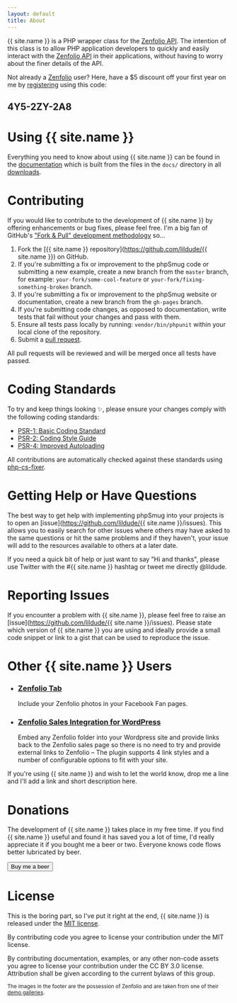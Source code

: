 ```yaml
---
layout: default
title: About
---
```


{{ site.name }} is a PHP wrapper class for the [Zenfolio API](http://www.zenfolio.com/zf/tools/api.aspx). The intention of this class is to allow PHP application developers to quickly and easily interact with the [Zenfolio API](http://www.zenfolio.com/zf/tools/api.aspx) in their applications, without having to worry about the finer details of the API.

Not already a [Zenfolio](http://www.zenfolio.com) user?  Here, have a $5 discount off your first year on me by [registering](https://www.zenfolio.com/zf/signup/registration.aspx) using this code:

<h2 class="center">4Y5-2ZY-2A8</h2>

# Using {{ site.name }}

Everything you need to know about using {{ site.name }} can be found in the <a href="../docs">documentation</a> which is built from the files in the `docs/` directory in all <a href="../download">downloads</a>.

# Contributing

If you would like to contribute to the development of {{ site.name }} by offering enhancements or bug fixes, please feel free.  I'm a big fan of GitHub's ["Fork & Pull" development methodology](https://help.github.com/articles/using-pull-requests) so...

1. Fork the [{{ site.name }} repository](https://github.com/lildude/{{ site.name }}) on GitHub.
2. If you're submitting a fix or improvement to the phpSmug code or submitting a new example, create a new branch from the `master` branch, for example: `your-fork/some-cool-feature` or `your-fork/fixing-something-broken` branch.
3. If you're submitting a fix or improvement to the phpSmug website or documentation, create a new branch from the `gh-pages` branch.
4. If you're submitting code changes, as opposed to documentation, write tests that fail without your changes and pass with them.
5. Ensure all tests pass locally by running: `vendor/bin/phpunit` within your local clone of the repository.
6. Submit a [pull request](https://help.github.com/articles/using-pull-requests/).

All pull requests will be reviewed and will be merged once all tests have passed.

# Coding Standards

To try and keep things looking :sparkles:, please ensure your changes comply with the following coding standards:

 * [PSR-1: Basic Coding Standard](http://www.php-fig.org/psr/psr-1/)
 * [PSR-2: Coding Style Guide](http://www.php-fig.org/psr/psr-2/)
 * [PSR-4: Improved Autoloading](http://www.php-fig.org/psr/psr-4/)

All contributions are automatically checked against these standards using [php-cs-fixer](http://cs.sensiolabs.org/).

# Getting Help or Have Questions

The best way to get help with implementing phpSmug into your projects is to open an [issue](https://github.com/lildude/{{ site.name }}/issues). This allows you to easily search for other issues where others may have asked to the same questions or hit the same problems and if they haven't, your issue will add to the resources available to others at a later date.

If you need a quick bit of help or just want to say "Hi and thanks", please use Twitter with the #{{ site.name }} hashtag or tweet me directly @lildude.

# Reporting Issues

If you encounter a problem with {{ site.name }}, please feel free to raise an [issue](https://github.com/lildude/{{ site.name }}/issues).  Please state which version of {{ site.name }} you are using and ideally provide a small code snippet or link to a gist that can be used to reproduce the issue.

# Other {{ site.name }} Users

- ### [Zenfolio Tab](http://www.facebook.com/apps/application.php?id=144568112244757)
  Include your Zenfolio photos in your Facebook Fan pages.

- ### [Zenfolio Sales Integration for WordPress](http://www.driverphotography.co.uk/wordpress-plugins)
  Embed any Zenfolio folder into your Wordpress site and provide links back to the Zenfolio sales page so there is no need to try and provide external links to Zenfolio – The plugin supports 4 link styles and a number of configurable options to fit with your site.

If you're using {{ site.name }} and wish to let the world know, drop me a line and I'll add a link and short description here.

# Donations

The development of {{ site.name }} takes place in my free time.  If you find {{ site.name }} useful and found it has saved you a lot of time, I'd really appreciate it if you bought me a beer or two.  Everyone knows code flows better lubricated by beer.

<div class="center"><a href="https://www.paypal.com/cgi-bin/webscr?cmd=_s-xclick&hosted_button_id=DR7KGGMLY8PKA&image_url=http://phpzenfolio.com/images/phpZenfolio-logo.svg" target="_blank"><button type="button" class="btn btn-lg btn-warning">Buy me a beer</button></a></div>

# License

This is the boring part, so I've put it right at the end, {{ site.name }} is released under the [MIT license](https://opensource.org/licenses/MIT).

By contributing code you agree to license your contribution under the MIT license.

By contributing documentation, examples, or any other non-code assets you agree to license your contribution under the CC BY 3.0 license. Attribution shall be given according to the current bylaws of this group.

<small>The images in the footer are the possession of Zenfolio and are taken from one of their [demo galleries](http://demo.zenfolio.com/p844670625).</small>
